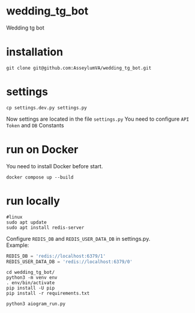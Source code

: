 # wedding_tg_bot

Wedding tg bot

# installation

```shell
git clone git@github.com:AsseylumVA/wedding_tg_bot.git
```

# settings

```shell
cp settings.dev.py settings.py
```

Now settings are located in the file `settings.py`
You need to configure `API Token` and `DB` Constants

# run on Docker

You need to install Docker before start.

```shell
docker compose up --build
```

# run locally

```shell
#linux
sudo apt update
sudo apt install redis-server
```

Configure `REDIS_DB` and `REDIS_USER_DATA_DB` in settings.py.\
Example:

```python
REDIS_DB = 'redis://localhost:6379/1'
REDIS_USER_DATA_DB = 'redis://localhost:6379/0'
```

```shell
cd wedding_tg_bot/
python3 -m venv env
. env/bin/activate
pip install -U pip
pip install -r requirements.txt

python3 aiogram_run.py
```